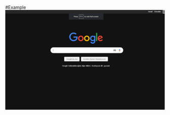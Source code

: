 #Example
![alt text](https://raw.githubusercontent.com/tuncay98/Google-Chrome-Dark-Google-Extension/master/screen.png)
